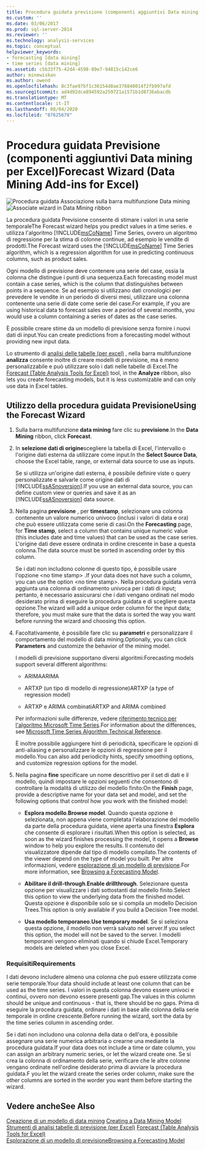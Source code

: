 ```yaml
---
title: Procedura guidata previsione (componenti aggiuntivi Data mining per Excel) | Microsoft Docs
ms.custom: ''
ms.date: 03/06/2017
ms.prod: sql-server-2014
ms.reviewer: ''
ms.technology: analysis-services
ms.topic: conceptual
helpviewer_keywords:
- forecasting [data mining]
- time series [data mining]
ms.assetid: c5b33f75-42d4-4598-89e7-94815c142ce6
author: minewiskan
ms.author: owend
ms.openlocfilehash: 8c3fae97bf1c36154d8ae378840014f2fb997afd
ms.sourcegitcommit: ad4d92dce894592a259721a1571b1d8736abacdb
ms.translationtype: MT
ms.contentlocale: it-IT
ms.lasthandoff: 08/04/2020
ms.locfileid: "87625678"
---
```

# <a name="forecast-wizard-data-mining-add-ins-for-excel"></a><span data-ttu-id="b4778-102">Procedura guidata Previsione (componenti aggiuntivi Data mining per Excel)</span><span class="sxs-lookup"><span data-stu-id="b4778-102">Forecast Wizard (Data Mining Add-ins for Excel)</span></span>
  <span data-ttu-id="b4778-103">![Procedura guidata Associazione sulla barra multifunzione Data mining](media/dmc-forecast.gif "Procedura guidata Associazione sulla barra multifunzione Data mining")</span><span class="sxs-lookup"><span data-stu-id="b4778-103">![Associate wizard in Data Mining ribbon](media/dmc-forecast.gif "Associate wizard in Data Mining ribbon")</span></span>  
  
 <span data-ttu-id="b4778-104">La procedura guidata Previsione consente di stimare i valori in una serie temporale</span><span class="sxs-lookup"><span data-stu-id="b4778-104">The Forecast wizard helps you predict values in a time series.</span></span> <span data-ttu-id="b4778-105">e utilizza l'algoritmo [!INCLUDE[msCoName](../includes/msconame-md.md)] Time Series, ovvero un algoritmo di regressione per la stima di colonne continue, ad esempio le vendite di prodotti.</span><span class="sxs-lookup"><span data-stu-id="b4778-105">The Forecast wizard uses the [!INCLUDE[msCoName](../includes/msconame-md.md)] Time Series algorithm, which is a regression algorithm for use in predicting continuous columns, such as product sales.</span></span>  
  
 <span data-ttu-id="b4778-106">Ogni modello di previsione deve contenere una serie del case, ossia la colonna che distingue i punti di una sequenza.</span><span class="sxs-lookup"><span data-stu-id="b4778-106">Each forecasting model must contain a case series, which is the column that distinguishes between points in a sequence.</span></span> <span data-ttu-id="b4778-107">Se ad esempio si utilizzano dati cronologici per prevedere le vendite in un periodo di diversi mesi, utilizzare una colonna contenente una serie di date come serie del case.</span><span class="sxs-lookup"><span data-stu-id="b4778-107">For example, if you are using historical data to forecast sales over a period of several months, you would use a column containing a series of dates as the case series.</span></span>  
  
 <span data-ttu-id="b4778-108">È possibile creare stime da un modello di previsione senza fornire i nuovi dati di input.</span><span class="sxs-lookup"><span data-stu-id="b4778-108">You can create predictions from a forecasting model without providing new input data.</span></span>  
  
 <span data-ttu-id="b4778-109">Lo strumento di [analisi delle tabelle &#40;per excel&#41;](forecast-table-analysis-tools-for-excel.md) , nella barra multifunzione **analizza** consente inoltre di creare modelli di previsione, ma è meno personalizzabile e può utilizzare solo i dati nelle tabelle di Excel.</span><span class="sxs-lookup"><span data-stu-id="b4778-109">The [Forecast &#40;Table Analysis Tools for Excel&#41;](forecast-table-analysis-tools-for-excel.md) tool, in the **Analyze** ribbon, also lets you create forecasting models, but it is less customizable and can only use data in Excel tables.</span></span>  
  
## <a name="using-the-forecast-wizard"></a><span data-ttu-id="b4778-110">Utilizzo della procedura guidata Previsione</span><span class="sxs-lookup"><span data-stu-id="b4778-110">Using the Forecast Wizard</span></span>  
  
1.  <span data-ttu-id="b4778-111">Sulla barra multifunzione **data mining** fare clic su **previsione**.</span><span class="sxs-lookup"><span data-stu-id="b4778-111">In the **Data Mining** ribbon, click **Forecast**.</span></span>  
  
2.  <span data-ttu-id="b4778-112">In **selezione dati di origine**scegliere la tabella di Excel, l'intervallo o l'origine dati esterna da utilizzare come input.</span><span class="sxs-lookup"><span data-stu-id="b4778-112">In the **Select Source Data**, choose the Excel table, range, or external data source to use as inputs.</span></span>  
  
     <span data-ttu-id="b4778-113">Se si utilizza un'origine dati esterna, è possibile definire viste o query personalizzate e salvarle come origine dati di [!INCLUDE[ssASnoversion](../includes/ssasnoversion-md.md)].</span><span class="sxs-lookup"><span data-stu-id="b4778-113">If you use an external data source, you can define custom view or queries and save it as an [!INCLUDE[ssASnoversion](../includes/ssasnoversion-md.md)] data source.</span></span>  
  
3.  <span data-ttu-id="b4778-114">Nella pagina **previsione** , per **timestamp**, selezionare una colonna contenente un valore numerico univoco (inclusi i valori di data e ora) che può essere utilizzata come serie di casi.</span><span class="sxs-lookup"><span data-stu-id="b4778-114">On the **Forecasting** page, for **Time stamp**, select a column that contains unique numeric value (this includes date and time values) that can be used as the case series.</span></span> <span data-ttu-id="b4778-115">L'origine dati deve essere ordinata in ordine crescente in base a questa colonna.</span><span class="sxs-lookup"><span data-stu-id="b4778-115">The data source must be sorted in ascending order by this column.</span></span>  
  
     <span data-ttu-id="b4778-116">Se i dati non includono colonne di questo tipo, è possibile usare l'opzione \<no time stamp> .</span><span class="sxs-lookup"><span data-stu-id="b4778-116">If your data does not have such a column, you can use the option \<no time stamp>.</span></span> <span data-ttu-id="b4778-117">Nella procedura guidata verrà aggiunta una colonna di ordinamento univoca per i dati di input; pertanto, è necessario assicurarsi che i dati vengano ordinati nel modo desiderato prima di eseguire la procedura guidata e di scegliere questa opzione.</span><span class="sxs-lookup"><span data-stu-id="b4778-117">The wizard will add a unique order column for the input data; therefore, you must make sure that the data is sorted the way you want before running the wizard and choosing this option.</span></span>  
  
4.  <span data-ttu-id="b4778-118">Facoltativamente, è possibile fare clic su **parametri** e personalizzare il comportamento del modello di data mining.</span><span class="sxs-lookup"><span data-stu-id="b4778-118">Optionally, you can click **Parameters** and customize the behavior of the mining model.</span></span>  
  
     <span data-ttu-id="b4778-119">I modelli di previsione supportano diversi algoritmi:</span><span class="sxs-lookup"><span data-stu-id="b4778-119">Forecasting models support several different algorithms:</span></span>  
  
    -   <span data-ttu-id="b4778-120">ARIMA</span><span class="sxs-lookup"><span data-stu-id="b4778-120">ARIMA</span></span>  
  
    -   <span data-ttu-id="b4778-121">ARTXP (un tipo di modello di regressione)</span><span class="sxs-lookup"><span data-stu-id="b4778-121">ARTXP (a type of regression model)</span></span>  
  
    -   <span data-ttu-id="b4778-122">ARTXP e ARIMA combinati</span><span class="sxs-lookup"><span data-stu-id="b4778-122">ARTXP and ARIMA combined</span></span>  
  
     <span data-ttu-id="b4778-123">Per informazioni sulle differenze, vedere [riferimento tecnico per l'algoritmo Microsoft Time Series](data-mining/microsoft-time-series-algorithm-technical-reference.md).</span><span class="sxs-lookup"><span data-stu-id="b4778-123">For information about the differences, see [Microsoft Time Series Algorithm Technical Reference](data-mining/microsoft-time-series-algorithm-technical-reference.md).</span></span>  
  
     <span data-ttu-id="b4778-124">È inoltre possibile aggiungere hint di periodicità, specificare le opzioni di anti-aliasing e personalizzare le opzioni di regressione per il modello.</span><span class="sxs-lookup"><span data-stu-id="b4778-124">You can also add periodicity hints, specify smoothing options, and customize regression options for the model.</span></span>  
  
5.  <span data-ttu-id="b4778-125">Nella pagina **fine** specificare un nome descrittivo per il set di dati e il modello, quindi impostare le opzioni seguenti che consentono di controllare la modalità di utilizzo del modello finito:</span><span class="sxs-lookup"><span data-stu-id="b4778-125">On the **Finish** page, provide a descriptive name for your data set and model, and set the following options that control how you work with the finished model:</span></span>  
  
    -   <span data-ttu-id="b4778-126">**Esplora modello**.</span><span class="sxs-lookup"><span data-stu-id="b4778-126">**Browse model**.</span></span> <span data-ttu-id="b4778-127">Quando questa opzione è selezionata, non appena viene completata l'elaborazione del modello da parte della procedura guidata, viene aperta una finestra **Esplora** che consente di esplorare i risultati.</span><span class="sxs-lookup"><span data-stu-id="b4778-127">When this option is selected, as soon as the wizard finishes processing the model, it opens a **Browse** window to help you explore the results.</span></span> <span data-ttu-id="b4778-128">Il contenuto del visualizzatore dipende dal tipo di modello compilato.</span><span class="sxs-lookup"><span data-stu-id="b4778-128">The contents of the viewer depend on the type of model you built.</span></span> <span data-ttu-id="b4778-129">Per altre informazioni, vedere [esplorazione di un modello di previsione](browsing-a-forecasting-model.md).</span><span class="sxs-lookup"><span data-stu-id="b4778-129">For more information, see [Browsing a Forecasting Model](browsing-a-forecasting-model.md).</span></span>  
  
    -   <span data-ttu-id="b4778-130">**Abilitare il drill-through**.</span><span class="sxs-lookup"><span data-stu-id="b4778-130">**Enable drillthrough**.</span></span> <span data-ttu-id="b4778-131">Selezionare questa opzione per visualizzare i dati sottostanti dal modello finito.</span><span class="sxs-lookup"><span data-stu-id="b4778-131">Select this option to view the underlying data from the finished model.</span></span> <span data-ttu-id="b4778-132">Questa opzione è disponibile solo se si compila un modello Decision Trees.</span><span class="sxs-lookup"><span data-stu-id="b4778-132">This option is only available if you build a Decision Tree model.</span></span>  
  
    -   <span data-ttu-id="b4778-133">**Usa modello temporaneo**.</span><span class="sxs-lookup"><span data-stu-id="b4778-133">**Use temporary model**.</span></span> <span data-ttu-id="b4778-134">Se si seleziona questa opzione, il modello non verrà salvato nel server.</span><span class="sxs-lookup"><span data-stu-id="b4778-134">If you select this option, the model will not be saved to the server.</span></span> <span data-ttu-id="b4778-135">I modelli temporanei vengono eliminati quando si chiude Excel.</span><span class="sxs-lookup"><span data-stu-id="b4778-135">Temporary models are deleted when you close Excel.</span></span>  
  
### <a name="requirements"></a><span data-ttu-id="b4778-136">Requisiti</span><span class="sxs-lookup"><span data-stu-id="b4778-136">Requirements</span></span>  
 <span data-ttu-id="b4778-137">I dati devono includere almeno una colonna che può essere utilizzata come serie temporale.</span><span class="sxs-lookup"><span data-stu-id="b4778-137">Your data should include at least one column that can be used as the time series.</span></span> <span data-ttu-id="b4778-138">I valori in questa colonna devono essere univoci e continui, ovvero non devono essere presenti gap.</span><span class="sxs-lookup"><span data-stu-id="b4778-138">The values in this column should be unique and continuous - that is, there should be no gaps.</span></span> <span data-ttu-id="b4778-139">Prima di eseguire la procedura guidata, ordinare i dati in base alle colonna della serie temporale in ordine crescente.</span><span class="sxs-lookup"><span data-stu-id="b4778-139">Before running the wizard, sort the data by the time series column in ascending order.</span></span>  
  
 <span data-ttu-id="b4778-140">Se i dati non includono una colonna della data o dell'ora, è possibile assegnare una serie numerica arbitraria o crearne una mediante la procedura guidata.</span><span class="sxs-lookup"><span data-stu-id="b4778-140">If your data does not include a time or date column, you can assign an arbitrary numeric series, or let the wizard create one.</span></span> <span data-ttu-id="b4778-141">Se si crea la colonna di ordinamento della serie, verificare che le altre colonne vengano ordinate nell'ordine desiderato prima di avviare la procedura guidata.</span><span class="sxs-lookup"><span data-stu-id="b4778-141">F you let the wizard create the series order column, make sure the other columns are sorted in the worder you want them before starting the wizard.</span></span>  
  
## <a name="see-also"></a><span data-ttu-id="b4778-142">Vedere anche</span><span class="sxs-lookup"><span data-stu-id="b4778-142">See Also</span></span>  
 <span data-ttu-id="b4778-143">[Creazione di un modello di data mining](creating-a-data-mining-model.md) </span><span class="sxs-lookup"><span data-stu-id="b4778-143">[Creating a Data Mining Model](creating-a-data-mining-model.md) </span></span>  
 <span data-ttu-id="b4778-144">[Strumenti di analisi tabelle di previsione &#40;per Excel&#41;](forecast-table-analysis-tools-for-excel.md) </span><span class="sxs-lookup"><span data-stu-id="b4778-144">[Forecast &#40;Table Analysis Tools for Excel&#41;](forecast-table-analysis-tools-for-excel.md) </span></span>  
 [<span data-ttu-id="b4778-145">Esplorazione di un modello di previsione</span><span class="sxs-lookup"><span data-stu-id="b4778-145">Browsing a Forecasting Model</span></span>](browsing-a-forecasting-model.md)  
  
  
